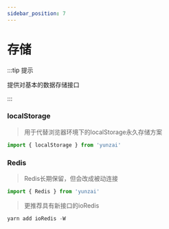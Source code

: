 ```yaml
---
sidebar_position: 7
---
```


# 存储

:::tip 提示

提供对基本的数据存储接口

:::

### localStorage

> 用于代替浏览器环境下的localStorage永久存储方案

```ts
import { localStorage } from 'yunzai'
```

### Redis

> Redis长期保留，但会改成被动连接

```ts
import { Redis } from 'yunzai'
```

> 更推荐具有新接口的ioRedis

```ts
yarn add ioRedis -W
```
